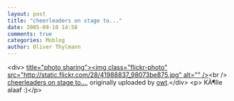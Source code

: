 ```yaml
---
layout: post
title: "cheerleaders on stage to..."
date: 2005-09-10 14:58
comments: true
categories: Moblog
author: Oliver Thylmann
---
```



&lt;div&gt;	[ title=&quot;photo sharing&quot;&gt;&lt;img class=&quot;flickr-photo&quot; src=&quot;http://static.flickr.com/28/41988837_98073be875.jpg&quot; alt=&quot;&quot; /&gt;](http://www.flickr.com/photos/oliver/41988837/)&lt;br /&gt;	[cheerleaders on stage to...](http://www.flickr.com/photos/oliver/41988837/), originally uploaded by [owt](http://www.flickr.com/people/oliver/).&lt;/div&gt;				&lt;p&gt;	KÃ¶lle alaaf :)&lt;/p&gt;


